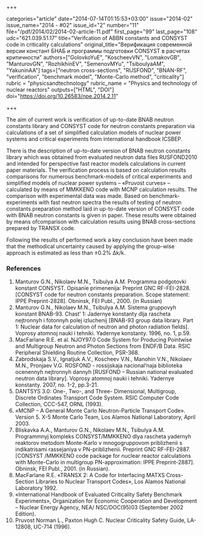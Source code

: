 +++

categories="article"
date="2014-07-14T01:15:53+03:00"
issue="2014-02"
issue_name="2014 - #02"
issue_id="2"
number="11"
file="/pdf/2014/02/2014-02-article-11.pdf"
first_page="99"
last_page="108"
udc="621.039.51.17"
title="Verifcation of ABBN constants and CONSYST code in criticality calculations"
original_title="Верификация современной версии констант БНАБ и программы подготовки CONSYST в расчетах критичности"
authors=["GolovkoYuE", "KoscheevVN", "LomakovGB", "ManturovGN", "RozhikhinEV", "SemenovMYu", "TsiboulyaAM", "YakuninAA"]
tags=["neutron cross-sections", "RUSFOND", "BNAN-RF", "verification", "benchmark model", "Monte-Carlo method", "criticality"]
rubric = "physicsandtechnology"
rubric_name = "Physics and technology of nuclear reactors"
outputs=["HTML", "DOI"]
doi="https://doi.org/10.26583/npe.2014.2.11"

+++

The aim of current work is verification of up-to-date BNAB neutron constants library and CONSYST code for neutron constants preparation via calculations of a set of simplified calculation models of nuclear power systems and critical experiments from international handbook ICSBEP.

There is the description of up-to-date version of BNAB neutron constants library which was obtained from evaluated neutron data files RUSFOND2010 and intended for perspective fast reactor models calculations in current paper materials. The verification process is based on calculation results comparisons for numerous benchmark-models of critical experiments and simplified models of nuclear power systems – «Pruvost curves» – calculated by means of MMKKENO code with MCNP calculation results. The comparison with experimental data was made. Based on benchmark-experiments with fast neutron spectra the results of testing of neutron constants preparation method laid in up-to-date version of CONSYST code with BNAB neutron constants is given in paper. These results were obtained by means ofcomparison with calculation results using BNAB cross-sections prepared by TRANSX code.

Following the results of performed work a key conclusion have been made that the methodical uncertainty caused by applying the group-wise approach is estimated as less than ±0.2% Δk/k.

### References

1. Manturov G.N., Nikolaev M.N., Tsibulya A.M. Programma podgotovki konstant CONSYST. Opisanie primenenija: Preprint GNC RF-FEI-2828. [CONSYST code for neutron constants preparation. Scope statement: IPPE Preprint-2828]. Obninsk, FEI Publ., 2000. (in Russian)
2. Manturov G.N., Nikolaev M.N., Tsibulya A.M. Sistema gruppovyh konstant BNAB-93. Chast’ 1: Jadernye konstanty dlja rascheta nejtronnyh i fotonnyh polej izluchenij [BNAB-93 group data library. Part 1: Nuclear data for calculation of neutron and photon radiation fields]. Voprosy atomnoj nauki i tehniki. Yadernye konstanty. 1996, no. 1, p.59.
3. MacFarlane R.E. et al. NJOY97.0 Code System for Producing Pointwise and Multigroup Neutron and Photon Sections from ENDF/B Data. RSIC Peripheral Shielding Routine Collection, PSR-368.
4. Zabrodskaja S.V., Ignatjuk A.V., Koscheev V.N., Manohin V.N., Nikolaev M.N., Pronjaev V.G. ROSFOND - rossijskaja nacional’naja biblioteka ocenennyh nejtronnyh dannyh [RUSFOND – Russian national evaluated neutron data library]. Voprosy atomnoj nauki i tehniki. Yadernye konstanty. 2007, no. 1-2, pp.3-21.
5. DANTSYS 3.0: One-, Two-, and Three- Dimensional, Multigroup, Discrete Ordinates Transport Code System. RSIC Computer Code Collection, CCC-547, ORNL (1993).
6. «MCNP – A General Monte Carlo Neutron-Particle Transport Code». Version 5. X-5 Monte Carlo Team, Los Alamos National Laboratory, April 2003.
7. Bliskavka A.A., Manturov G.N., Nikolaev M.N., Tsibulya A.M. Programmnyj kompleks CONSYST/MMKKENO dlya rascheta yadernyh reaktorov metodom Monte-Karlo v mnogogruppovom priblizhenii s indikatrisami rassejaniya v PN-priblizhenii. Preprint GNC RF-FEI-2887. [CONSYST /MMKKENO code package for nuclear reactor calculations with Monte-Carlo in multigroup PN-approximation: IPPE Preprint-2887]. Obninsk, FEI Publ., 2001. (in Russian).
8. MacFarlane R.E. «TRANSX 2: A Code for Interfacing MATXS Cross-Section Libraries to Nuclear Transport Codes», Los Alamos National Laboratory 1992.
9. «International Handbook of Evaluated Criticality Safety Benchmark Experiments», Organization for Economic Cooperation and Development – Nuclear Energy Agency, NEA/ NSC/DOC(95)03 (September 2002 Edition).
10. Pruvost Norman L., Paxton Hugh C. Nuclear Criticality Safety Guide, LA-12808, UC-714 (1996).